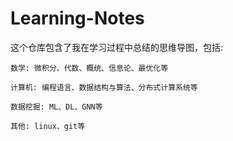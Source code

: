 # Learning-Notes
这个仓库包含了我在学习过程中总结的思维导图，包括:

    数学: 微积分、代数、概统、信息论、最优化等

    计算机: 编程语言、数据结构与算法、分布式计算系统等

    数据挖掘: ML、DL、GNN等

    其他: linux、git等
